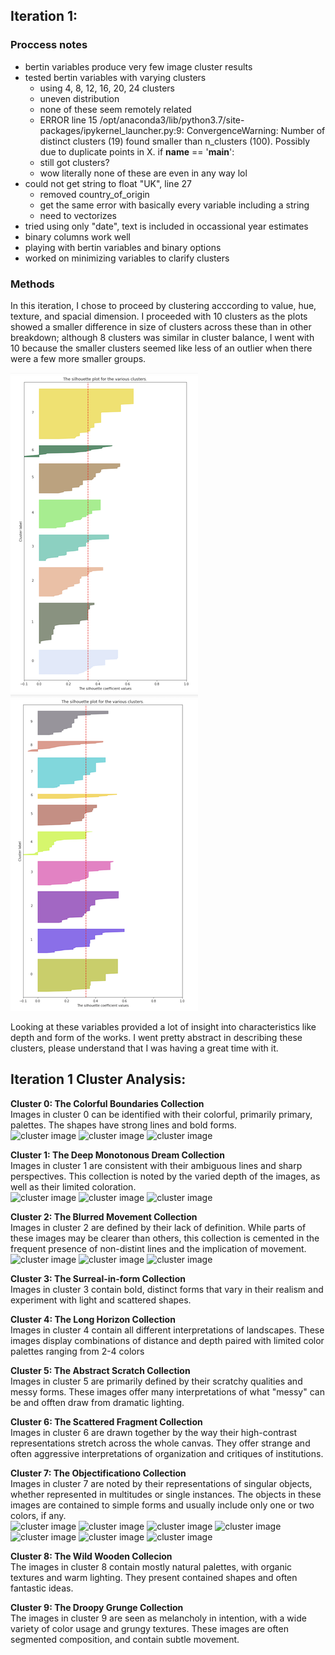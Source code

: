 ## Iteration 1:

### Proccess notes
- bertin variables produce very few image cluster results
- tested bertin variables with varying clusters
	- using 4, 8, 12, 16, 20, 24 clusters
	- uneven distribution
	- none of these seem remotely related
	- ERROR line 15
	/opt/anaconda3/lib/python3.7/site-packages/ipykernel_launcher.py:9: ConvergenceWarning: Number of distinct clusters (19) found smaller than n_clusters (100). Possibly due to duplicate points in X.
  if __name__ == '__main__':
  - still got clusters?
  - wow literally none of these are even in any way lol
- could not get string to float "UK", line 27
	- removed country_of_origin
	- get the same error with basically every variable including a string
	- need to vectorizes
- tried using only "date", text is included in occassional year estimates
- binary columns work well
- playing with bertin variables and binary options 
- worked on minimizing variables to clarify clusters

### Methods
In this iteration, I chose to proceed by clustering acccording to value, hue, texture, and spacial dimension. I proceeded with 10 clusters as the plots showed a smaller difference in size of clusters across these than in other breakdown; although 8 clusters was similar in cluster balance, I went with 10 because the smaller clusters seemed like less of an outlier when there were a few more smaller groups.

![8 clusters was my scon choice](images/8clusters.png) ![10 clusters was my first choice](images/10clusters.png)

Looking at these variables provided a lot of insight into characteristics like depth and form of the works. I went pretty abstract in describing these clusters, please understand that I was having a great time with it.


## Iteration 1 Cluster Analysis:
**Cluster 0:  The Colorful Boundaries Collection**  
Images in cluster 0 can be identified with their colorful, primarily primary, palettes. The shapes have strong lines and bold forms.  
![cluster image](images/cluster0a.png) ![cluster image](images/cluster0b.png) ![cluster image](images/cluster0c.png)  

**Cluster 1: The Deep Monotonous Dream Collection**  
Images in cluster 1 are consistent with their ambiguous lines and sharp perspectives. This collection is noted by the varied depth of the images, as well as their limited coloration.  
![cluster image](images/cluster1a.png) ![cluster image](images/cluster1b.png) ![cluster image](images/cluster1c.png)  

**Cluster 2: The Blurred Movement Collection**  
Images in cluster 2 are defined by their lack of definition. While parts of these images may be clearer than others, this collection is cemented in the frequent presence of non-distint lines and the implication of movement.  
![cluster image](images/cluster2a.png) ![cluster image](images/cluster2b.png) ![cluster image](images/cluster2c.png)

**Cluster 3: The Surreal-in-form Collection**  
Images in cluster 3 contain bold, distinct forms that vary in their realism and experiment with light and scattered shapes.

**Cluster 4: The Long Horizon Collection**  
Images in cluster 4 contain all different interpretations of landscapes. These images display combinations of distance and depth paired with limited color palettes ranging from 2-4 colors

**Cluster 5: The Abstract Scratch Collection**  
Images in cluster 5 are primarily defined by their scratchy qualities and messy forms. These images offer many interpretations of what "messy" can be and offten draw from dramatic lighting.

**Cluster 6: The Scattered Fragment Collection**  
Images in cluster 6 are drawn together by the way their high-contrast representations stretch across the whole canvas. They offer strange and often aggressive interpretations of organization and critiques of institutions.

**Cluster 7: The Objectificationo Collection**  
Images in cluster 7 are noted by their representations of singular objects, whether represented in multitudes or single instances. The objects in these images are contained to simple forms and usually include only one or two colors, if any.   
![cluster image](images/cluster7a.png) ![cluster image](images/cluster7b.png) ![cluster image](images/cluster7c.png) ![cluster image](images/cluster7d.png) ![cluster image](images/cluster7e.png) ![cluster image](images/cluster7f.png) ![cluster image](images/cluster7g.png)  

**Cluster 8: The Wild Wooden Collecion**  
The images in cluster 8 contain mostly natural palettes, with organic textures and warm lighting. They present contained shapes and often fantastic ideas.

**Cluster 9: The Droopy Grunge Collection**  		
The images in cluster 9 are seen as melancholy in intention, with a wide variety of color usage and grungy textures. These images are often segmented composition, and contain subtle movement.